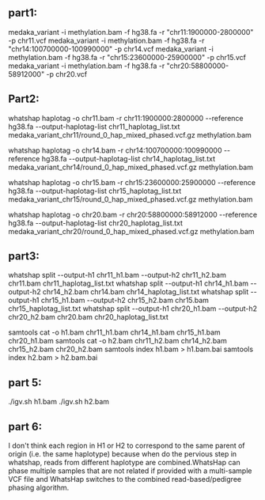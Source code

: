 ## part1: 

medaka_variant -i methylation.bam -f hg38.fa -r "chr11:1900000-2800000" -p chr11.vcf
medaka_variant -i methylation.bam -f hg38.fa -r "chr14:100700000-100990000" -p chr14.vcf
medaka_variant -i methylation.bam -f hg38.fa -r "chr15:23600000-25900000" -p chr15.vcf
medaka_variant -i methylation.bam -f hg38.fa -r "chr20:58800000-58912000" -p chr20.vcf


## Part2:
whatshap haplotag -o chr11.bam -r chr11:1900000:2800000 --reference hg38.fa --output-haplotag-list chr11_haplotag_list.txt medaka_variant_chr11/round_0_hap_mixed_phased.vcf.gz methylation.bam

whatshap haplotag -o chr14.bam -r chr14:100700000:100990000 --reference hg38.fa --output-haplotag-list chr14_haplotag_list.txt medaka_variant_chr14/round_0_hap_mixed_phased.vcf.gz methylation.bam

whatshap haplotag -o chr15.bam -r chr15:23600000:25900000 --reference hg38.fa --output-haplotag-list chr15_haplotag_list.txt medaka_variant_chr15/round_0_hap_mixed_phased.vcf.gz methylation.bam

whatshap haplotag -o chr20.bam -r chr20:58800000:58912000 --reference hg38.fa --output-haplotag-list chr20_haplotag_list.txt medaka_variant_chr20/round_0_hap_mixed_phased.vcf.gz methylation.bam


## part3: 
whatshap split --output-h1 chr11_h1.bam  --output-h2 chr11_h2.bam chr11.bam chr11_haplotag_list.txt 
whatshap split --output-h1 chr14_h1.bam  --output-h2 chr14_h2.bam chr14.bam chr14_haplotag_list.txt 
whatshap split --output-h1 chr15_h1.bam  --output-h2 chr15_h2.bam chr15.bam chr15_haplotag_list.txt 
whatshap split --output-h1 chr20_h1.bam  --output-h2 chr20_h2.bam chr20.bam chr20_haplotag_list.txt 

samtools cat -o h1.bam chr11_h1.bam chr14_h1.bam chr15_h1.bam chr20_h1.bam
samtools cat -o h2.bam chr11_h2.bam chr14_h2.bam chr15_h2.bam chr20_h2.bam
samtools index h1.bam > h1.bam.bai
samtools index h2.bam > h2.bam.bai 

## part 5: 
./igv.sh h1.bam
./igv.sh h2.bam

## part 6:

I don't think each region in H1 or H2 to correspond to the same parent of origin (i.e. the same haplotype) because when do the pervious step in whatshap, reads from different haplotype are combined.WhatsHap can phase multiple samples that are not related if provided with a multi-sample VCF file and WhatsHap switches to the combined read-based/pedigree phasing algorithm.

